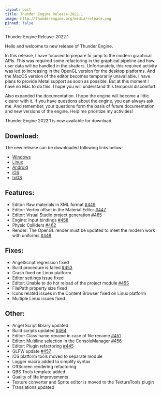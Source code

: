 ```yaml
---
layout: post
title: Thunder Engine Release-2022.1
image: http://thunderengine.org/media/release.png
pinned: false
---
```


Thunder Engine Release-2022.1

Hello and welcome to new release of Thunder Engine.

In this release, I have focused to prepare to jump to the modern graphical APIs.
This was required some refactoring in the graphical pipeline and how user data will be handled in the shaders.
Unfortunately, this required activity was led to increasing in the OpenGL version for the desktop platforms.
And the MacOS version of the editor becomes temporarily unavailable.
I have plans to provide Metal support as soon as possible.
But at this moment I have no Mac to do this.
I hope you will understand this temporal discomfort. 

Also expanded the documentation.
I hope the engine will become a little clearer with it.
If you have questions about the engine, you can always ask me.
And remember, your questions form the basis of future documentation and new versions of the engine.
Help me prioritize my activities! 

Thunder Engine 2022.1 is now available for download.

## Download:

The new release can be downloaded following links below:
- [Windows](https://github.com/thunder-engine/thunder/releases/download/2022.1/ThunderEngine-windows-x64.7z)
- [Linux](https://github.com/thunder-engine/thunder/releases/download/2022.1/ThunderEngine-linux-x86_64.7z)
- [Android](https://github.com/thunder-engine/thunder/releases/download/2022.1/ThunderEngine-android.7z)
- [iOS](https://github.com/thunder-engine/thunder/releases/download/2022.1/ThunderEngine-ios-arm64.7z)
- [tvOS](https://github.com/thunder-engine/thunder/releases/download/2022.1/ThunderEngine-tvos-arm64.7z)

## Features:

- Editor: Raw materials in XML format [#449](https://github.com/thunder-engine/thunder/issues/449)
- Editor: Vertex offset in the Material Editor [#447](https://github.com/thunder-engine/thunder/issues/447)
- Editor: Visual Studio project generation [#465](https://github.com/thunder-engine/thunder/issues/465)
- Engine: Input bindings [#458](https://github.com/thunder-engine/thunder/issues/458)
- Physic Colliders [#462](https://github.com/thunder-engine/thunder/issues/462)
- Render: The OpenGL render must be updated to meet the modern work with uniforms [#448](https://github.com/thunder-engine/thunder/issues/448)

## Fixes:

- AngelScript regression fixed
- Build procedure is failed [#453](https://github.com/thunder-engine/thunder/issues/453)
- Crash fixed on Linux platform
- Editor settings issue fixed
- Editor: Unable to do hot reload of the project module [#455](https://github.com/thunder-engine/thunder/issues/455)
- FilePath property size fixed
- Icons related issues in the Content Browser fixed on Linux platform
- Multiple Linux issues fixed

## Other:

- Angel Script library updated
- Build scripts updated [#464](https://github.com/thunder-engine/thunder/issues/464)
- Editor: Class name rename in case of file rename [#451](https://github.com/thunder-engine/thunder/issues/451)
- Editor: Multiline selection in the ConsoleManager [#456](https://github.com/thunder-engine/thunder/issues/456)
- Editor: Plugin refactoring [#445](https://github.com/thunder-engine/thunder/issues/445)
- GLFW update [#457](https://github.com/thunder-engine/thunder/issues/457)
- iOS platform tools moved to separate module
- Logger macro added to simplify syntax
- OffScreen rendering refactoring
- QBS Tools template added
- Quality of life improvements
- Texture converter and Sprite editor is moved to the TextureTools plugin
- Translations updated
